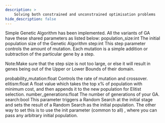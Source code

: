 ```yaml
---
description: >
    Solving both constrained and unconstrained optimisation problems
hide_description: false
---
```


Simple Genetic Algorithm has been implemented. All the variants of GA have these shared parameters as listed below:
population_size:int 
The initial population size of the Genetic Algorithm
step:int
This step parameter controls the amount of mutation.
Each mutation is a simple addition or subtraction of the particular gene by a step.

Note:Make sure that the step size is not too large, or else it will result in genes being out of the Upper or Lower Bounds of their domain.

probability_mutation:float
Controls the rate of mutation and crossover.
elitism:float
A float value which takes the top x% of population with minimum cost, and then appends it to the new population for Elitist selection.
number_generations:float
The number of generations of your GA.
search:bool
This parameter triggers a Random Search at the initial stage and sets the result of a Random Search as the initial population. The other way to set this is to use the init parameter (common to all) , where you can pass any arbitrary initial population.
